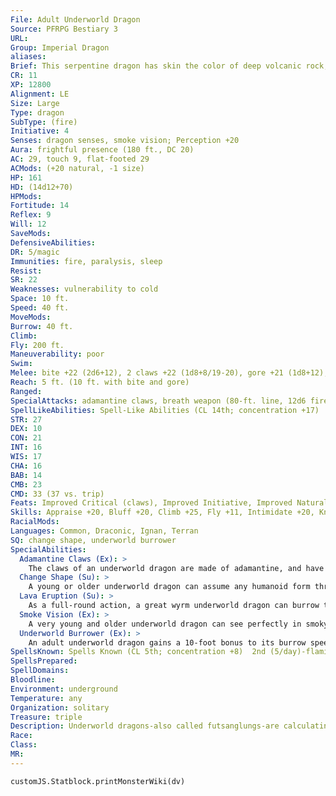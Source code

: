 ```yaml
---
File: Adult Underworld Dragon
Source: PFRPG Bestiary 3
URL: 
Group: Imperial Dragon
aliases: 
Brief: This serpentine dragon has skin the color of deep volcanic rock, enormous claws, and jagged, stonelike horns and scales.
CR: 11
XP: 12800
Alignment: LE
Size: Large
Type: dragon
SubType: (fire)
Initiative: 4
Senses: dragon senses, smoke vision; Perception +20
Aura: frightful presence (180 ft., DC 20)
AC: 29, touch 9, flat-footed 29
ACMods: (+20 natural, -1 size)
HP: 161
HD: (14d12+70)
HPMods: 
Fortitude: 14
Reflex: 9
Will: 12
SaveMods: 
DefensiveAbilities: 
DR: 5/magic
Immunities: fire, paralysis, sleep
Resist: 
SR: 22
Weaknesses: vulnerability to cold
Space: 10 ft.
Speed: 40 ft.
MoveMods: 
Burrow: 40 ft.
Climb: 
Fly: 200 ft.
Maneuverability: poor
Swim: 
Melee: bite +22 (2d6+12), 2 claws +22 (1d8+8/19-20), gore +21 (1d8+12), tail slap +16 (1d8+12)
Reach: 5 ft. (10 ft. with bite and gore)
Ranged: 
SpecialAttacks: adamantine claws, breath weapon (80-ft. line, 12d6 fire damage, DC 22)
SpellLikeAbilities: Spell-Like Abilities (CL 14th; concentration +17)  At Will-soften earth and stone, spike stones (DC 17), stone shape
STR: 27
DEX: 10
CON: 21
INT: 16
WIS: 17
CHA: 16
BAB: 14
CMB: 23
CMD: 33 (37 vs. trip)
Feats: Improved Critical (claws), Improved Initiative, Improved Natural Armor, Lunge, Skill Focus (Stealth), Weapon Focus (bite), Weapon Focus (claw)
Skills: Appraise +20, Bluff +20, Climb +25, Fly +11, Intimidate +20, Knowledge (dungeoneering) +20, Knowledge (geography) +20, Perception +20, Stealth +19
RacialMods: 
Languages: Common, Draconic, Ignan, Terran
SQ: change shape, underworld burrower
SpecialAbilities:
  Adamantine Claws (Ex): >
    The claws of an underworld dragon are made of adamantine, and have the qualities of a weapon made from that material.
  Change Shape (Su): >
    A young or older underworld dragon can assume any humanoid form three times per day as if using polymorph.
  Lava Eruption (Su): >
    As a full-round action, a great wyrm underworld dragon can burrow through the ground up to twice its burrow speed. At the end of that movement, if the underworld dragon has use of its breath weapon, it can emerge from the ground spouting lava in a 30-foot-radius burst, dealing damage as the breath weapon.
  Smoke Vision (Ex): >
    A very young and older underworld dragon can see perfectly in smoky conditions (such as those created by pyrotechnics).
  Underworld Burrower (Ex): >
    An adult underworld dragon gains a 10-foot bonus to its burrow speed. When the underworld dragon becomes old and every two age categories thereafter, its burrow speed increases by an additional 10 feet.
SpellsKnown: Spells Known (CL 5th; concentration +8)  2nd (5/day)-flaming sphere (DC 15), scorching ray  1st (7/day)-burning hands (DC 14), cause fear (DC 14) magic missile, ray of enfeeblement (DC 14)  0 (at will)-acid splash, bleed (DC 13), detect magic, flare (DC 13), read magic, resistance
SpellsPrepared: 
SpellDomains: 
Bloodline: 
Environment: underground
Temperature: any
Organization: solitary
Treasure: triple
Description: Underworld dragons-also called futsanglungs-are calculating, greedy creatures that carve great labyrinthine tunnels beneath the world, defending their hidden treasures. Preferring the earth to the heavens, they channel the fires of the world's core within their twisting, stonelike bodies and through flaming breath hot enough to turn granite into slag.
Race: 
Class: 
MR: 
---
```

```dataviewjs
customJS.Statblock.printMonsterWiki(dv)
```
